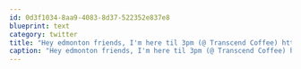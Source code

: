 ```yaml
---
id: 0d3f1034-8aa9-4083-8d37-522352e837e8
blueprint: text
category: twitter
title: "Hey edmonton friends, I'm here til 3pm (@ Transcend Coffee) http://4sq.com/igvckp"
caption: "Hey edmonton friends, I'm here til 3pm (@ Transcend Coffee) http://4sq.com/igvckp"
---
```

